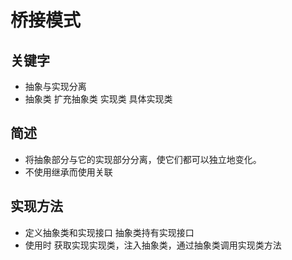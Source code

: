 # 桥接模式

## 关键字

* 抽象与实现分离
* 抽象类 扩充抽象类 实现类 具体实现类

## 简述

* 将抽象部分与它的实现部分分离，使它们都可以独立地变化。
* 不使用继承而使用关联

## 实现方法

* 定义抽象类和实现接口 抽象类持有实现接口
* 使用时 获取实现实现类，注入抽象类，通过抽象类调用实现类方法
